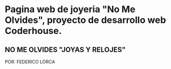 # Pagina web de joyeria "No Me Olvides", proyecto de desarrollo web Coderhouse.

## NO ME OLVIDES "JOYAS Y RELOJES"

POR: FEDERICO LORCA
